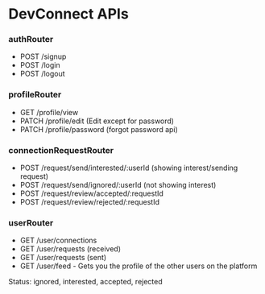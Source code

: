 # DevConnect APIs

### authRouter
- POST /signup
- POST /login
- POST /logout

### profileRouter
- GET /profile/view
- PATCH /profile/edit (Edit except for password)
- PATCH /profile/password (forgot password api)


### connectionRequestRouter
- POST /request/send/interested/:userId (showing interest/sending request)
- POST /request/send/ignored/:userId (not showing interest)
- POST /request/review/accepted/:requestId
- POST /request/review/rejected/:requestId

### userRouter
- GET /user/connections
- GET /user/requests (received)
- GET /user/requests (sent)
- GET /user/feed - Gets you the profile of the other users on the platform


Status: ignored, interested, accepted, rejected
